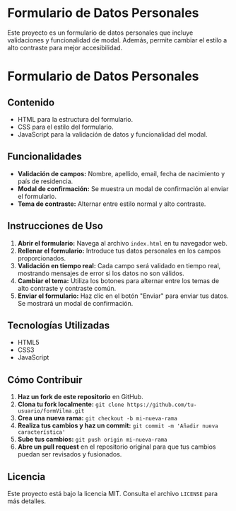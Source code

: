 # Formulario de Datos Personales

Este proyecto es un formulario de datos personales que incluye validaciones y funcionalidad de modal. Además, permite cambiar el estilo a alto contraste para mejor accesibilidad.

# Formulario de Datos Personales

## Contenido

- HTML para la estructura del formulario.
- CSS para el estilo del formulario.
- JavaScript para la validación de datos y funcionalidad del modal.

## Funcionalidades

- **Validación de campos:** Nombre, apellido, email, fecha de nacimiento y país de residencia.
- **Modal de confirmación:** Se muestra un modal de confirmación al enviar el formulario.
- **Tema de contraste:** Alternar entre estilo normal y alto contraste.

## Instrucciones de Uso

1. **Abrir el formulario:** Navega al archivo `index.html` en tu navegador web.
2. **Rellenar el formulario:** Introduce tus datos personales en los campos proporcionados.
3. **Validación en tiempo real:** Cada campo será validado en tiempo real, mostrando mensajes de error si los datos no son válidos.
4. **Cambiar el tema:** Utiliza los botones para alternar entre los temas de alto contraste y contraste común.
5. **Enviar el formulario:** Haz clic en el botón "Enviar" para enviar tus datos. Se mostrará un modal de confirmación.

## Tecnologías Utilizadas

- HTML5
- CSS3
- JavaScript

## Cómo Contribuir

1. **Haz un fork de este repositorio** en GitHub.
2. **Clona tu fork localmente:** `git clone https://github.com/tu-usuario/formVilma.git`
3. **Crea una nueva rama:** `git checkout -b mi-nueva-rama`
4. **Realiza tus cambios y haz un commit:** `git commit -m 'Añadir nueva característica'`
5. **Sube tus cambios:** `git push origin mi-nueva-rama`
6. **Abre un pull request** en el repositorio original para que tus cambios puedan ser revisados y fusionados.

## Licencia

Este proyecto está bajo la licencia MIT. Consulta el archivo `LICENSE` para más detalles.



